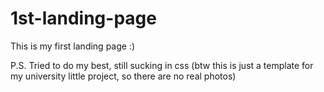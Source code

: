 # 1st-landing-page

This is my first landing page :)

P.S. Tried to do my best, still sucking in css (btw this is just a template for my university little project, so there are no real photos)
